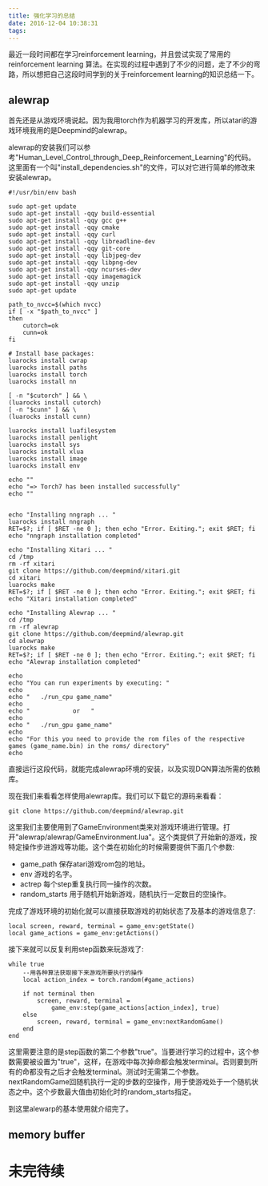 ```yaml
---
title: 强化学习的总结
date: 2016-12-04 10:38:31
tags:
---
```


最近一段时间都在学习reinforcement learning，并且尝试实现了常用的reinforcement learning 算法。在实现的过程中遇到了不少的问题，走了不少的弯路，所以想把自己这段时间学到的关于reinforcement learning的知识总结一下。

## alewrap
首先还是从游戏环境说起。因为我用torch作为机器学习的开发库，所以atari的游戏环境我用的是Deepmind的alewrap。

alewrap的安装我们可以参考"Human_Level_Control_through_Deep_Reinforcement_Learning"的代码。这里面有一个叫"install_dependencies.sh"的文件，可以对它进行简单的修改来安装alewrap。

	#!/usr/bin/env bash

	sudo apt-get update
	sudo apt-get install -qqy build-essential
	sudo apt-get install -qqy gcc g++
	sudo apt-get install -qqy cmake
	sudo apt-get install -qqy curl
	sudo apt-get install -qqy libreadline-dev
	sudo apt-get install -qqy git-core
	sudo apt-get install -qqy libjpeg-dev
	sudo apt-get install -qqy libpng-dev
	sudo apt-get install -qqy ncurses-dev
	sudo apt-get install -qqy imagemagick
	sudo apt-get install -qqy unzip
	sudo apt-get update

	path_to_nvcc=$(which nvcc)
	if [ -x "$path_to_nvcc" ]
	then
	    cutorch=ok
	    cunn=ok
	fi

	# Install base packages:
	luarocks install cwrap
	luarocks install paths
	luarocks install torch
	luarocks install nn

	[ -n "$cutorch" ] && \
	(luarocks install cutorch)
	[ -n "$cunn" ] && \
	(luarocks install cunn)

	luarocks install luafilesystem
	luarocks install penlight
	luarocks install sys
	luarocks install xlua
	luarocks install image
	luarocks install env

	echo ""
	echo "=> Torch7 has been installed successfully"
	echo ""


	echo "Installing nngraph ... "
	luarocks install nngraph
	RET=$?; if [ $RET -ne 0 ]; then echo "Error. Exiting."; exit $RET; fi
	echo "nngraph installation completed"

	echo "Installing Xitari ... "
	cd /tmp
	rm -rf xitari
	git clone https://github.com/deepmind/xitari.git
	cd xitari
	luarocks make
	RET=$?; if [ $RET -ne 0 ]; then echo "Error. Exiting."; exit $RET; fi
	echo "Xitari installation completed"

	echo "Installing Alewrap ... "
	cd /tmp
	rm -rf alewrap
	git clone https://github.com/deepmind/alewrap.git
	cd alewrap
	luarocks make
	RET=$?; if [ $RET -ne 0 ]; then echo "Error. Exiting."; exit $RET; fi
	echo "Alewrap installation completed"

	echo
	echo "You can run experiments by executing: "
	echo
	echo "   ./run_cpu game_name"
	echo
	echo "            or   "
	echo
	echo "   ./run_gpu game_name"
	echo
	echo "For this you need to provide the rom files of the respective games (game_name.bin) in the roms/ directory"
	echo

直接运行这段代码，就能完成alewrap环境的安装，以及实现DQN算法所需的依赖库。

现在我们来看看怎样使用alewrap库。我们可以下载它的源码来看看：

	git clone https://github.com/deepmind/alewrap.git

这里我们主要使用到了GameEnvironment类来对游戏环境进行管理。打开"alewrap/alewrap/GameEnvironment.lua"。这个类提供了开始新的游戏，按特定操作步进游戏等功能。这个类在初始化的时候需要提供下面几个参数:
* game_path 保存atari游戏rom包的地址。
* env 游戏的名字。
* actrep 每个step重复执行同一操作的次数。
* random_starts 用于随机开始新游戏，随机执行一定数目的空操作。

完成了游戏环境的初始化就可以直接获取游戏的初始状态了及基本的游戏信息了:

	local screen, reward, terminal = game_env:getState()
	local game_actions = game_env:getActions()

接下来就可以反复利用step函数来玩游戏了:

	while true
		--用各种算法获取接下来游戏所要执行的操作
		local action_index = torch.random(#game_actions)

		if not terminal then
			screen, reward, terminal =
				game_env:step(game_actions[action_index], true)
		else
			screen, reward, terminal = game_env:nextRandomGame()
		end
	end

这里需要注意的是step函数的第二个参数"true"。当要进行学习的过程中，这个参数需要被设置为"true"，这样，在游戏中每次掉命都会触发terminal。否则要到所有的命都没有之后才会触发terminal。测试时无需第二个参数。nextRandomGame回随机执行一定的步数的空操作，用于使游戏处于一个随机状态之中。这个步数最大值由初始化时的random_starts指定。

到这里alewarp的基本使用就介绍完了。

## memory buffer

# 未完待续

